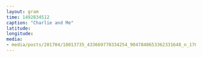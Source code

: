 ```yaml
---
layout: gram
time: 1492834512
caption: "Charlie and Me"
latitude: 
longitude: 
media:
- media/posts/201704/18013735_433669770334254_9047840653362331648_n_17854110172172674.jpg
---
```

